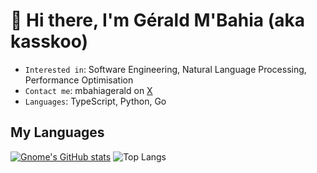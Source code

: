 # 👋 Hi there, I'm Gérald M'Bahia (aka kasskoo)

- `Interested in`: Software Engineering, Natural Language Processing, Performance Optimisation
- `Contact me`: mbahiagerald on [X](https://x.com)
- `Languages`: TypeScript, Python, Go

## My Languages
[![Gnome's GitHub stats](https://github-readme-stats.vercel.app/api?username=yobright&count_private=true&theme=dark&show_icons=true)](https://github.com/anuraghazra/github-readme-stats)
![Top Langs](https://github-readme-stats.vercel.app/api/top-langs/?username=yobright&theme=dark&layout=compact)
